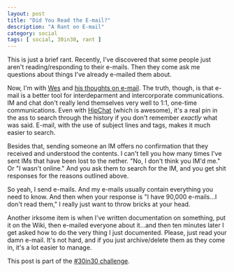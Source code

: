 ```yaml
---
layout: post
title: "Did You Read the E-mail?"
description: "A Rant on E-mail"
category: social
tags: [ social, 30in30, rant ]
---
```


This is just a brief rant.  Recently, I've discovered that some people just
aren't reading/responding to their e-mails.  Then they come ask me questions
about things I've already e-mailed them about.

Now, I'm with [Wes][2] and [his thoughts on e-mail][3].  The truth, though, is
that e-mail is a better tool for interdeparment and intercorporate
communications.  IM and chat don't really lend themselves very well to 1:1,
one-time communications.  Even with [HipChat][4] (which is awesome), it's
a real pin in the ass to search through the history if you don't remember
_exactly_ what was said.  E-mail, with the use of subject lines and tags,
makes it much easier to search.

Besides that, sending someone an IM offers no confirmation that they received
and understood the contents.  I can't tell you how many times I've sent IMs
that have been lost to the nether.  "No, I don't think you IM'd me."  Or "I
wasn't online."  And you ask them to search for the IM, and you get shit
responses for the reasons outlined above.

So yeah, I send e-mails.  And my e-mails usually contain everything you need to
know.  And then when your response is "I have 90,000 e-mails...I don't read
them," I really just want to throw bricks at your head.

Another irksome item is when I've written documentation on something, put it on
the Wiki, then e-mailed everyone about it...and then ten minutes later I get
asked how to do the very thing I just documented.  Please, just read your damn
e-mail.  It's not hard, and if you just archive/delete them as they come in,
it's a lot easier to manage.

This post is part of the [#30in30 challenge][1].

[1]: http://etherealmind.com/challenge-30-blogs-30-days/ "30 Blogs in 30 Days Challenge"
[2]: https://whiskykilo.com/ "Whisky Kilo"
[3]: https://whiskykilo.com/inbox-hell/ "Inbox Hell"
[4]: https://www.hipchat.com/ "HipChat"
